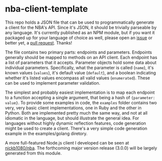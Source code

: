 # nba-client-template

This repo holds a JSON file that can be used to programmatically generate a client for the NBA's API. Since it's JSON, it should be trivially parseable by any language. It's currently published as an NPM module, but if you want it packaged up for your language of choice as well, please open an [issue](https://github.com/nickb1080/nba-client-template/issues) or better yet, a [pull request](https://github.com/nickb1080/nba-client-template/pulls). Thanks!

The file contains two primary parts: endpoints and parameters. Endpoints generally should be mapped to methods on an API client. Each endpoint has a list of parameters that it accepts. Parameter objects hold some data about individual parameters. Specifically, what the parameter is called (`name`), it's known values (`values`), it's default value (`default`), and a boolean indicating whether it's listed values encompass all valid values (`enumerated`). These can be used to implement parameter validation.

The simplest and probably easiest implementation is to map each endpoint to a function accepting a single argument, that being a hash of `{parameter: value}`. To provide some examples in code, the `examples` folder contains two very, very basic client implementations, one in Ruby and the other in Python. Both are implemented pretty much the same way, and not at all idiomatic in the language, but should illustrate the general idea. For languages without highly dynamic reflection features, code generation might be used to create a client. There's a very simple code generation example in the examples/golang diretory.

A more full-featured Node.js client I developed can be seen at [nickb1080/nba](https://github.com/nickb1080/nba). The forthcoming major version release (3.0.0) will be largely generated from this module.


